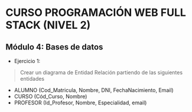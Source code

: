# CURSO PROGRAMACIÓN WEB FULL STACK (NIVEL 2)

## Módulo 4: Bases de datos

- Ejercicio 1:
> Crear un diagrama de Entidad Relación partiendo de las siguientes entidades
  - ALUMNO (Cod_Matricula, Nombre, DNI, FechaNacimiento, Email)
  - CURSO (Cód_Curso, Nombre)
  - PROFESOR (Id_Profesor, Nombre, Especialidad, email)
